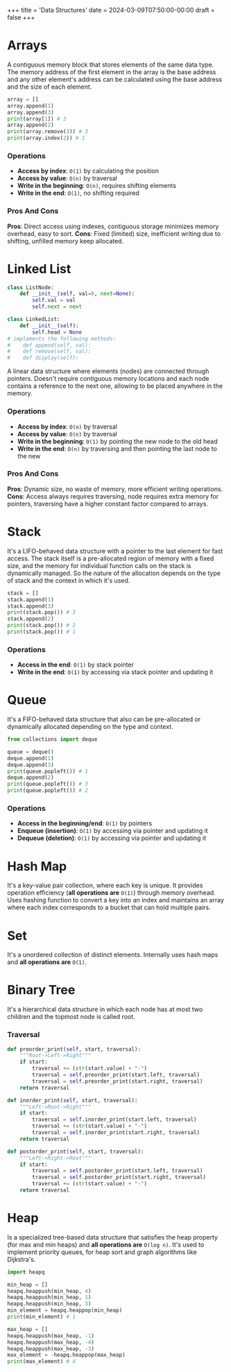 +++
title = 'Data Structures'
date = 2024-03-09T07:50:00-00:00
draft = false
+++

# Arrays

A contiguous memory block that stores elements of the same data type. The memory address of the first element in the array is the base address and any other element's address can be calculated using the base address and the size of each element.

```python
array = []
array.append(1)
array.append(3)
print(array[1]) # 3
array.append(2)
print(array.remove(3)) # 3
print(array.index(2)) # 1
```

### Operations

- **Access by index**: `O(1)` by calculating the position
- **Access by value**: `O(n)` by traversal
- **Write in the beginning**: `O(n)`, requires shifting elements
- **Write in the end**: `O(1)`, no shifting required

### Pros And Cons

**Pros**: Direct access using indexes, contiguous storage minimizes memory overhead, easy to sort.
**Cons**: Fixed (limited) size, inefficient writing due to shifting, unfilled memory keep allocated.

# Linked List

```python
class ListNode:
    def __init__(self, val=0, next=None):
        self.val = val
        self.next = next

class LinkedList:
    def __init__(self):
        self.head = None
# implements the following methods:
#    def append(self, val):
#    def remove(self, val):
#    def display(self):
```

A linear data structure where elements (nodes) are connected through pointers. Doesn't require contiguous memory locations and each node contains a reference to the next one, allowing to be placed anywhere in the memory.

### Operations

- **Access by index**: `O(n)` by traversal
- **Access by value**: `O(n)` by traversal
- **Write in the beginning**: `O(1)` by pointing the new node to the old head
- **Write in the end**: `O(n)` by traversing and then pointing the last node to the new

### Pros And Cons

**Pros**: Dynamic size, no waste of memory, more efficient writing operations.
**Cons**: Access always requires traversing, node requires extra memory for pointers, traversing have a higher constant factor compared to arrays.

# Stack

It's a LIFO-behaved data structure with a pointer to the last element for fast access. The stack itself is a pre-allocated region of memory with a fixed size, and the memory for individual function calls on the stack is dynamically managed. So the nature of the allocation depends on the type of stack and the context in which it's used.

```python
stack = []
stack.append(1)
stack.append(3)
print(stack.pop()) # 3
stack.append(2)
print(stack.pop()) # 2
print(stack.pop()) # 1
```

### Operations

- **Access in the end**: `O(1)` by stack pointer
- **Write in the end**: `O(1)` by accessing via stack pointer and updating it

# Queue

It's a FIFO-behaved data structure that also can be pre-allocated or dynamically allocated depending on the type and context.

```python
from collections import deque

queue = deque()
deque.append(1)
deque.append(3)
print(queue.popleft()) # 1
deque.append(2)
print(queue.popleft()) # 3
print(queue.popleft()) # 2
```

### Operations

- **Access in the beginning/end**: `O(1)` by pointers
- **Enqueue (insertion)**: `O(1)` by accessing via pointer and updating it
- **Dequeue (deletion)**: `O(1)` by accessing via pointer and updating it

# Hash Map

It's a key-value pair collection, where each key is unique. It provides operation efficiency (**all operations are** `O(1)`) through memory overhead. Uses hashing function to convert a key into an index and maintains an array where each index corresponds to a bucket that can hold multiple pairs.

# Set

It's a unordered collection of distinct elements. Internally uses hash maps and **all operations are** `O(1)`.

# Binary Tree

It's a hierarchical data structure in which each node has at most two children and the topmost node is called root.

### Traversal

```python
def preorder_print(self, start, traversal):
    """Root->Left->Right"""
    if start:
        traversal += (str(start.value) + "-")
        traversal = self.preorder_print(start.left, traversal)
        traversal = self.preorder_print(start.right, traversal)
    return traversal
```

```python
def inorder_print(self, start, traversal):
    """Left->Root->Right"""
    if start:
        traversal = self.inorder_print(start.left, traversal)
        traversal += (str(start.value) + "-")
        traversal = self.inorder_print(start.right, traversal)
    return traversal
```

```python
def postorder_print(self, start, traversal):
    """Left->Right->Root"""
    if start:
        traversal = self.postorder_print(start.left, traversal)
        traversal = self.postorder_print(start.right, traversal)
        traversal += (str(start.value) + "-")
    return traversal
```

# Heap

Is a specialized tree-based data structure that satisfies the heap property (for max and min heaps) and **all operations are** `O(log n)`. It's used to implement priority queues, for heap sort and graph algorithms like Dijkstra's.

```python
import heapq

min_heap = []
heapq.heappush(min_heap, 4)
heapq.heappush(min_heap, 1)
heapq.heappush(min_heap, 3)
min_element = heapq.heappop(min_heap)
print(min_element) # 1

max_heap = []
heapq.heappush(max_heap, -1)
heapq.heappush(max_heap, -4)
heapq.heappush(max_heap, -3)
max_element = -heapq.heappop(max_heap)
print(max_element) # 4
```
